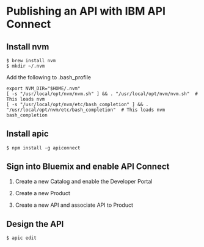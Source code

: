 # Publishing an API with IBM API Connect

## Install nvm

```
$ brew install nvm
$ mkdir ~/.nvm
```

Add the following to .bash_profile
```
export NVM_DIR="$HOME/.nvm"
[ -s "/usr/local/opt/nvm/nvm.sh" ] && . "/usr/local/opt/nvm/nvm.sh"  # This loads nvm
[ -s "/usr/local/opt/nvm/etc/bash_completion" ] && . "/usr/local/opt/nvm/etc/bash_completion"  # This loads nvm bash_completion
```

## Install apic

```
$ npm install -g apiconnect
```

## Sign into Bluemix and enable API Connect

1. Create a new Catalog and enable the Developer Portal

2. Create a new Product

3. Create a new API and associate API to Product

## Design the API

```
$ apic edit
```
